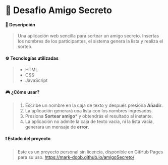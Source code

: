 # :gift: Desafio Amigo Secreto

#### :memo: Descripción
>Una aplicación web sencilla para sortear un amigo secreto. Insertas los nombres de los participantes, el sistema genera la lista y realiza el sorteo.

#### :gear: Tecnologías utilizadas
>- HTML
>- CSS
>- JavaScript

#### :video_game: ¿Cómo usar?
>1. Escribe un nombre en la caja de texto y después presiona **Añadir**.
>2. La aplicación generará una lista con los nombres ingresados.
>3. Presiona **Sortear amigo*** y obtendrás el resultado al instante.
>4. La aplicación no admite la caja de texto vacía, ni la lista vacía, generara un mensaje de **error**.

#### :exclamation: Estado del proyecto
>Este es un proyecto personal sin licencia, disponible en GitHub Pages para su uso.
>https://mark-doob.github.io/amigoSecreto/
